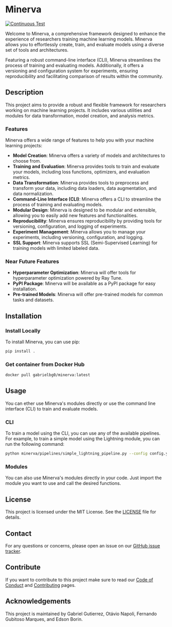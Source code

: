 # Minerva

[![Continuous Test](https://github.com/discovery-unicamp/Minerva/actions/workflows/continuous-testing.yml/badge.svg)](https://github.com/discovery-unicamp/Minerva/actions/workflows/python-app.yml)

Welcome to Minerva, a comprehensive framework designed to enhance the experience of researchers training machine learning models. Minerva allows you to effortlessly create, train, and evaluate models using a diverse set of tools and architectures.

Featuring a robust command-line interface (CLI), Minerva streamlines the process of training and evaluating models. Additionally, it offers a versioning and configuration system for experiments, ensuring reproducibility and facilitating comparison of results within the community.

## Description

This project aims to provide a robust and flexible framework for researchers working on machine learning projects. It includes various utilities and modules for data transformation, model creation, and analysis metrics.

### Features

Minerva offers a wide range of features to help you with your machine learning projects:

- **Model Creation**: Minerva offers a variety of models and architectures to choose from.
- **Training and Evaluation**: Minerva provides tools to train and evaluate your models, including loss functions, optimizers, and evaluation metrics.
- **Data Transformation**: Minerva provides tools to preprocess and transform your data, including data loaders, data augmentation, and data normalization.
- **Command-Line Interface (CLI)**: Minerva offers a CLI to streamline the process of training and evaluating models.
- **Modular Design**: Minerva is designed to be modular and extensible, allowing you to easily add new features and functionalities.
- **Reproducibility**: Minerva ensures reproducibility by providing tools for versioning, configuration, and logging of experiments.
- **Experiment Management**: Minerva allows you to manage your experiments, including versioning, configuration, and logging.
- **SSL Support**: Minerva supports SSL (Semi-Supervised Learning) for training models with limited labeled data.

### Near Future Features

- **Hyperparameter Optimization**: Minerva will offer tools for hyperparameter optimization powered by Ray Tune.
- **PyPI Package**: Minerva will be available as a PyPI package for easy installation.
- **Pre-trained Models**: Minerva will offer pre-trained models for common tasks and datasets.

## Installation

### Install Locally

To install Minerva, you can use pip:

```sh
pip install .
```

### Get container from Docker Hub

```sh
docker pull gabrielbg0/minerva:latest
```

## Usage

You can ether use Minerva's modules directly or use the command line interface (CLI) to train and evaluate models.

### CLI

To train a model using the CLI, you can use any of the available pipelines. For example, to train a simple model using the Lightning module, you can run the following command:

```sh
python minerva/pipelines/simple_lightning_pipeline.py --config config.yaml
```

### Modules

You can also use Minerva's modules directly in your code. Just import the module you want to use and call the desired functions.

## License

This project is licensed under the MIT License. See the [LICENSE](https://github.com/discovery-unicamp/Minerva/blob/main/LICENSE) file for details.

## Contact

For any questions or concerns, please open an issue on our [GitHub issue tracker](https://github.com/discovery-unicamp/Minerva/issues).

## Contribute

If you want to contribute to this project make sure to read our [Code of Conduct](https://github.com/discovery-unicamp/Minerva/blob/main/CODE_OF_CONDUCT.md) and [Contributing](https://github.com/discovery-unicamp/Minerva/blob/main/CONTRIBUTING.md) pages.

## Acknowledgements

This project is maintained by Gabriel Gutierrez, Otávio Napoli, Fernando Gubitoso Marques, and Edson Borin.
